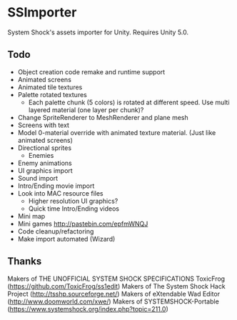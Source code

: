 # SSImporter
System Shock's assets importer for Unity. Requires Unity 5.0.

## Todo
- Object creation code remake and runtime support
- Animated screens
- Animated tile textures
- Palette rotated textures
  - Each palette chunk (5 colors) is rotated at different speed. Use multi layered material (one layer per chunk)?
- Change SpriteRenderer to MeshRenderer and plane mesh
- Screens with text
- Model 0-material override with animated texture material. (Just like animated screens)
- Directional sprites
  - Enemies
- Enemy animations
- UI graphics import
- Sound import
- Intro/Ending movie import
- Look into MAC resource files
	- Higher resolution UI graphics?
	- Quick time Intro/Ending videos
- Mini map
- Mini games http://pastebin.com/epfmWNQJ
- Code cleanup/refactoring
- Make import automated (Wizard)

## Thanks
Makers of THE UNOFFICIAL SYSTEM SHOCK SPECIFICATIONS
ToxicFrog (https://github.com/ToxicFrog/ss1edit)
Makers of The System Shock Hack Project (http://tsshp.sourceforge.net/)
Makers of eXtendable Wad Editor (http://www.doomworld.com/xwe/)
Makers of SYSTEMSHOCK-Portable (https://www.systemshock.org/index.php?topic=211.0)